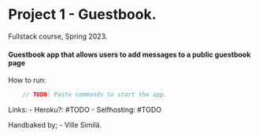 # Project 1 - Guestbook.
Fullstack course, Spring 2023.
#### Guestbook app that allows users to add messages to a public guestbook page

How to run: 
```js
    // TODO: Paste commands to start the app.
```


Links:
    - Heroku?: #TODO
    - Selfhosting: #TODO

Handbaked by;
    - Ville Similä.